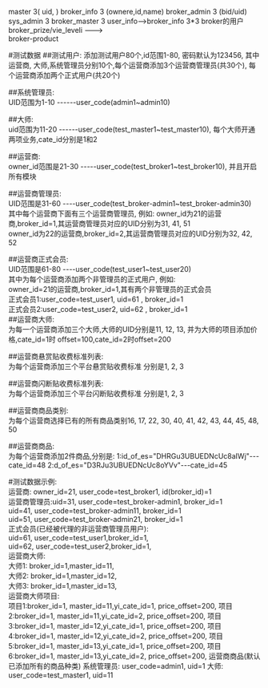 
master 3( uid,    )
broker_info 3  (ownere,id,name)
broker_admin 3 (bid/uid)
sys_admin 3
broker_master  3
user_info-->broker_info   3*3 broker的用户
broker_prize/vie_leveli --->   
broker-product

#测试数据
##测试用户:
        添加测试用户80个,id范围1-80, 密码默认为123456, 其中运营商, 大师,系统管理员分别10个,每个运营商添加3个运营商管理员(共30个), 每个运营商添加两个正式用户(共20个)  

##系统管理员:  
    UID范围为1-10 ------user_code(admin1~admin10)  

##大师:  
    uid范围为11-20  ------user_code(test_master1~test_master10), 每个大师开通两项业务,cate_id分别是1和2  

##运营商:  
    owner_id范围是21-30  -----user_code(test_broker1~test_broker10), 并且开启所有模块  

##运营商管理员:  
    UID范围是31-60  ----user_code(test_broker-admin1~test_broker-admin30)  
	其中每个运营商下面有三个运营商管理员, 例如:
	    owner_id为21的运营商,broker_id=1,其运营商管理员对应的UID分别为31, 41, 51 	
	    owner_id为22的运营商,broker_id=2,其运营商管理员对应的UID分别为32, 42, 52

##运营商正式会员:  
    UID范围是61-80 ----user_code(test_user1~test_user20)    
    其中为每个运营商添加两个非管理员的正式用户, 例如:  
    owner_id=21的运营商,broker_id=1,其有两个非管理员的正式会员  
            正式会员1:user_code=test_user1, uid=61 , broker_id=1  
            正式会员2:user_code=test_user2, uid=62 , broker_id=1  
##运营商大师:  
    为每一个运营商添加三个大师,大师的UID分别是11, 12, 13, 并为大师的项目添加价格,cate_id=1时 offset=100,cate_id=2时offset=200  

##运营商悬赏贴收费标准列表:  
    为每个运营商添加三个平台悬赏贴收费标准 分别是1, 2, 3

##运营商闪断贴收费标准列表:  
    为每个运营商添加三个平台闪断贴收费标准 分别是1, 2, 3

##运营商商品类别:  
    为每个运营商选择已有的所有商品类别16, 17, 22, 30, 40, 41, 42, 43, 44, 45, 48, 50
  
##运营商商品:  
    为每个运营商添加2件商品,分别是:
        1:id_of_es="DHRGu3UBUEDNcUc8aIWj"---cate_id=48 
        2:d_of_es="D3RJu3UBUEDNcUc8oYVv"---cate_id=45 

#测试数据示例:  
       运营商: owner_id=21, user_code=test_broker1, id(broker_id)=1  
       运营商管理员:uid=31, user_code=test_broker-admin1, broker_id=1  
                   uid=41, user_code=test_broker-admin11, broker_id=1  
                   uid=51, user_code=test_broker-admin21, broker_id=1  
       正式会员(已经被代理的非运营商管理员用户):  
                    uid=61, user_code=test_user1,broker_id=1,  
                    uid=62, user_code=test_user2,broker_id=1,  
       运营商大师:   
            大师1: broker_id=1,master_id=11,    
            大师2: broker_id=1,master_id=12,  
            大师3: broker_id=1,master_id=13,  
       运营商大师项目:  
            项目1:broker_id=1, master_id=11,yi_cate_id=1, price_offset=200,
            项目2:broker_id=1, master_id=11,yi_cate_id=2, price_offset=200,
            项目3:broker_id=1, master_id=12,yi_cate_id=1, price_offset=200,
            项目4:broker_id=1, master_id=12,yi_cate_id=2, price_offset=200,
            项目5:broker_id=1, master_id=13,yi_cate_id=1, price_offset=200,
            项目6:broker_id=1, master_id=13,yi_cate_id=2, price_offset=200,
        运营商商品(默认已添加所有的商品种类)
        系统管理员: 
            user_code=admin1, uid=1
        大师: 
            user_code=test_master1, uid=11
         

